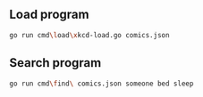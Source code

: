 ## Load program

```bash
go run cmd\load\xkcd-load.go comics.json
```

## Search program
```bash
go run cmd\find\ comics.json someone bed sleep
```